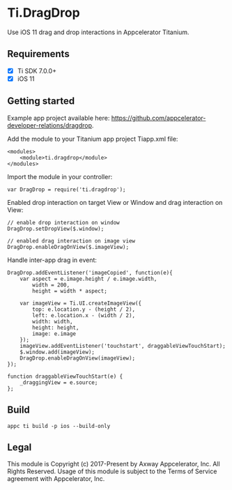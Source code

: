# Ti.DragDrop
Use iOS 11 drag and drop interactions in Appcelerator Titanium.

## Requirements
- [x] Ti SDK 7.0.0+
- [x] iOS 11

## Getting started
Example app project available here: https://github.com/appcelerator-developer-relations/dragdrop.

Add the module to your Titanium app project Tiapp.xml file:
```
<modules>
	<module>ti.dragdrop</module>
</modules>
```
Import the module in your controller:
```
var DragDrop = require('ti.dragdrop');
```
Enabled drop interaction on target View or Window and drag interaction on View:
```
// enable drop interaction on window
DragDrop.setDropView($.window);

// enabled drag interaction on image view
DragDrop.enableDragOnView($.imageView);
```
Handle inter-app drag in event:
```
DragDrop.addEventListener('imageCopied', function(e){
	var aspect = e.image.height / e.image.width,
		width = 200,
		height = width * aspect;

	var imageView = Ti.UI.createImageView({
		top: e.location.y - (height / 2),
		left: e.location.x - (width / 2),
		width: width,
		height: height,
		image: e.image
	});
	imageView.addEventListener('touchstart', draggableViewTouchStart);
	$.window.add(imageView);
	DragDrop.enableDragOnView(imageView);
});

function draggableViewTouchStart(e) {
	_draggingView = e.source;
};
```
## Build
```
appc ti build -p ios --build-only
```

## Legal

This module is Copyright (c) 2017-Present by Axway Appcelerator, Inc. All Rights Reserved.
Usage of this module is subject to the Terms of Service agreement with Appcelerator, Inc.  
